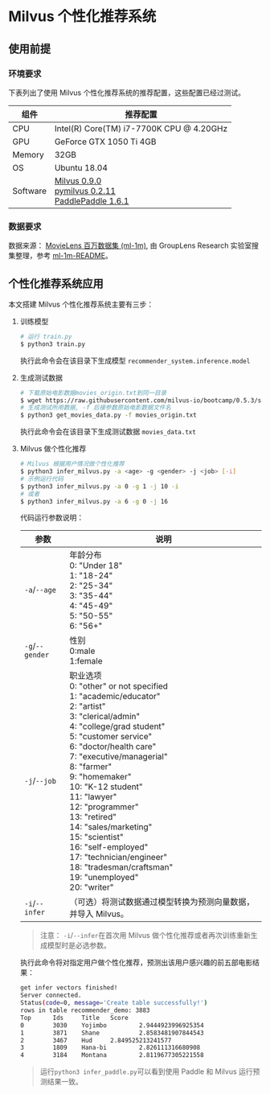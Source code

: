 # Milvus 个性化推荐系统

## 使用前提

### 环境要求

下表列出了使用 Milvus 个性化推荐系统的推荐配置，这些配置已经过测试。

| 组件 | 推荐配置                                   |
| --------- | ---------------------------------------- |
| CPU       | Intel(R) Core(TM) i7-7700K CPU @ 4.20GHz |
| GPU       | GeForce GTX 1050 Ti 4GB                  |
| Memory    | 32GB                                     |
| OS        | Ubuntu 18.04                             |
| Software  | [Milvus 0.9.0](https://milvus.io/cn/docs/v0.9.0/guides/get_started/install_milvus/install_milvus.md) <br /> [pymilvus 0.2.11](https://pypi.org/project/pymilvus/) <br /> [PaddlePaddle 1.6.1](https://www.paddlepaddle.org.cn/documentation/docs/zh/1.6/beginners_guide/quick_start_cn.html) |



### 数据要求

数据来源： [MovieLens 百万数据集 (ml-1m)](http://files.grouplens.org/datasets/movielens/ml-1m.zip), 由 GroupLens Research 实验室搜集整理，参考 [ml-1m-README](http://files.grouplens.org/datasets/movielens/ml-1m-README.txt)。

## 个性化推荐系统应用

本文搭建 Milvus 个性化推荐系统主要有三步：

1. 训练模型

   ```bash
   # 运行 train.py
   $ python3 train.py
   ```

   执行此命令会在该目录下生成模型 `recommender_system.inference.model`

2. 生成测试数据

   ```bash
   # 下载原始电影数据movies_origin.txt到同一目录
   $ wget https://raw.githubusercontent.com/milvus-io/bootcamp/0.5.3/solutions/recommender_system/movies_origin.txt
   # 生成测试所用数据, -f 后接参数原始电影数据文件名
   $ python3 get_movies_data.py -f movies_origin.txt
   ```

   执行此命令会在该目录下生成测试数据 `movies_data.txt`

3. Milvus 做个性化推荐

   ```bash
   # Milvus 根据用户情况做个性化推荐
   $ python3 infer_milvus.py -a <age> -g <gender> -j <job> [-i]
   # 示例运行代码
   $ python3 infer_milvus.py -a 0 -g 1 -j 10 -i
   # 或者
   $ python3 infer_milvus.py -a 6 -g 0 -j 16
   ```
   
   代码运行参数说明：

   | 参数        | 说明                                                         |
   | ----------- | ------------------------------------------------------------ |
   | `-a`/`--age`    | 年龄分布<br />0: "Under 18" <br />1: "18-24" <br />2: "25-34" <br />3: "35-44" <br />4: "45-49" <br />5: "50-55" <br />6: "56+" |
   | `-g`/`--gender` | 性别<br />0:male<br />1:female                                         |
   | `-j`/`--job`    | 职业选项<br />0: "other" or not specified <br />1: "academic/educator" <br />2: "artist" <br />3: "clerical/admin" <br />4: "college/grad student" <br />5: "customer service" <br />6: "doctor/health care" <br />7: "executive/managerial" <br />8: "farmer" <br />9: "homemaker" <br />10: "K-12 student" <br />11: "lawyer" <br />12: "programmer" <br />13: "retired" <br />14: "sales/marketing" <br />15: "scientist" <br />16: "self-employed" <br />17: "technician/engineer" <br />18: "tradesman/craftsman" <br />19: "unemployed" <br />20: "writer" |
   | `-i`/`--infer`  | （可选）将测试数据通过模型转换为预测向量数据，并导入 Milvus。 |

   > 注意： `-i`/`--infer`在首次用 Milvus 做个性化推荐或者再次训练重新生成模型时是必选参数。

    执行此命令将对指定用户做个性化推荐，预测出该用户感兴趣的前五部电影结果：

   ```bash
   get infer vectors finished!
   Server connected.
   Status(code=0, message='Create table successfully!')
   rows in table recommender_demo: 3883
   Top      Ids     Title   Score
   0        3030    Yojimbo         2.9444923996925354
   1        3871    Shane           2.8583481907844543
   2        3467    Hud     2.849525213241577
   3        1809    Hana-bi         2.826111316680908
   4        3184    Montana         2.8119677305221558
   ```

   > 运行`python3 infer_paddle.py`可以看到使用 Paddle 和 Milvus 运行预测结果一致。
